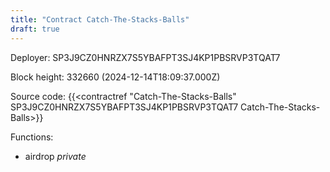 ```yaml
---
title: "Contract Catch-The-Stacks-Balls"
draft: true
---
```

Deployer: SP3J9CZ0HNRZX7S5YBAFPT3SJ4KP1PBSRVP3TQAT7


 



Block height: 332660 (2024-12-14T18:09:37.000Z)

Source code: {{<contractref "Catch-The-Stacks-Balls" SP3J9CZ0HNRZX7S5YBAFPT3SJ4KP1PBSRVP3TQAT7 Catch-The-Stacks-Balls>}}

Functions:

* airdrop _private_
